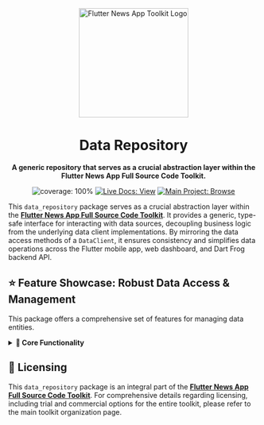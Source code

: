<div align="center">
  <img src="https://avatars.githubusercontent.com/u/202675624?s=400&u=dc72a2b53e8158956a3b672f8e52e39394b6b610&v=4" alt="Flutter News App Toolkit Logo" width="220">
  <h1>Data Repository</h1>
  <p><strong>A generic repository that serves as a crucial abstraction layer within the Flutter News App Full Source Code Toolkit.</strong></p>
</div>

<p align="center">
  <img src="https://img.shields.io/badge/coverage-100%25-green?style=for-the-badge" alt="coverage: 100%">
  <a href="https://flutter-news-app-full-source-code.github.io/docs/"><img src="https://img.shields.io/badge/LIVE_DOCS-VIEW-slategray?style=for-the-badge" alt="Live Docs: View"></a>
  <a href="https://github.com/flutter-news-app-full-source-code"><img src="https://img.shields.io/badge/MAIN_PROJECT-BROWSE-purple?style=for-the-badge" alt="Main Project: Browse"></a>
</p>

This `data_repository` package serves as a crucial abstraction layer within the [**Flutter News App Full Source Code Toolkit**](https://github.com/flutter-news-app-full-source-code). It provides a generic, type-safe interface for interacting with data sources, decoupling business logic from the underlying data client implementations. By mirroring the data access methods of a `DataClient`, it ensures consistency and simplifies data operations across the Flutter mobile app, web dashboard, and Dart Frog backend API.

## ⭐ Feature Showcase: Robust Data Access & Management

This package offers a comprehensive set of features for managing data entities.

<details>
<summary><strong>🧱 Core Functionality</strong></summary>

### 🚀 Generic Data Operations
- **`DataRepository<T>`:** A generic class that provides a consistent interface for CRUD (Create, Read, Update, Delete) operations, querying, counting, and aggregation for any data type `T`.
- **Abstraction over `DataClient`:** Hides the complexities of `DataClient` implementations and `SuccessApiResponse` structures, offering a clean, business-logic-focused API.

### 🔐 User Scoping & Permissions
- **Optional `userId` Parameter:** All data access methods support an optional `userId` parameter, enabling seamless management of both user-specific and global resources.

### 🔍 Advanced Querying
- **`readAll` Method:** A powerful method that returns a `Future<PaginatedResponse<T>>`, supporting rich filtering, multi-field sorting, and cursor-based pagination, compatible with modern NoSQL database capabilities.
- **`count` and `aggregate`:** Efficient methods for counting documents and executing complex data aggregation pipelines directly on the data source.

### 🔄 Reactive Updates
- **`entityUpdated` Stream:** A broadcast stream that emits the `Type` of a data entity whenever a Create, Update, or Delete operation is successfully completed. This allows other parts of the application to react to data changes in real-time, facilitating dynamic UI updates and side effects.

### 🛡️ Robust Error Handling
- **Exception Propagation:** Catches and re-throws standardized exceptions (like `HttpException` subtypes or `FormatException`) from the underlying data client layer. This ensures predictable error handling and allows higher layers (e.g., BLoCs, API route handlers) to implement specific error recovery logic.

### 💉 Dependency Injection Ready
- **Constructor Injection:** Designed to receive an `DataClient<T>` instance via its constructor, promoting loose coupling and testability.

> **💡 Your Advantage:** You get a meticulously designed, production-quality data access layer that simplifies interactions with your data sources, ensures consistency, and provides robust error handling and reactive capabilities. This package accelerates development by providing a solid foundation for data management.

</details>

## 🔑 Licensing
This `data_repository` package is an integral part of the [**Flutter News App Full Source Code Toolkit**](https://github.com/flutter-news-app-full-source-code). For comprehensive details regarding licensing, including trial and commercial options for the entire toolkit, please refer to the main toolkit organization page.
